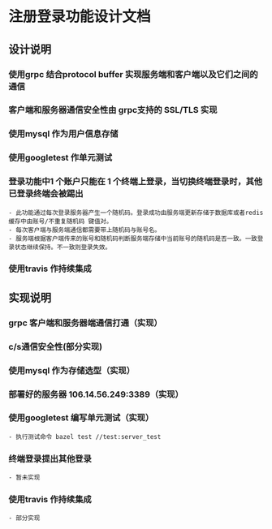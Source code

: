 # 注册登录功能设计文档

## 设计说明
### 使用grpc 结合protocol buffer 实现服务端和客户端以及它们之间的通信
### 客户端和服务器通信安全性由 grpc支持的 SSL/TLS  实现 
### 使用mysql 作为用户信息存储
### 使用googletest 作单元测试
### 登录功能中1 个账户只能在 1 个终端上登录，当切换终端登录时，其他已登录终端会被踢出
	- 此功能通过每次登录服务器产生一个随机码。登录成功由服务端更新存储于数据库或者redis缓存中由账号/不重复随机码 键值对。 
	- 每次客户端与服务端通信都需要带上随机码与账号名。
	- 服务端根据客户端传来的账号和随机码判断服务端存储中当前账号的随机码是否一致。一致登录状态继续保持。不一致则登录失效。
### 使用travis 作持续集成


## 实现说明
### grpc 客户端和服务器端通信打通（实现）
### c/s通信安全性(部分实现)
### 使用mysql 作为存储选型（实现）
### 部署好的服务器  106.14.56.249:3389（实现）
### 使用googletest 编写单元测试（实现）
	- 执行测试命令 bazel test //test:server_test
### 终端登录提出其他登录
	- 暂未实现
### 使用travis 作持续集成
	- 部分实现


